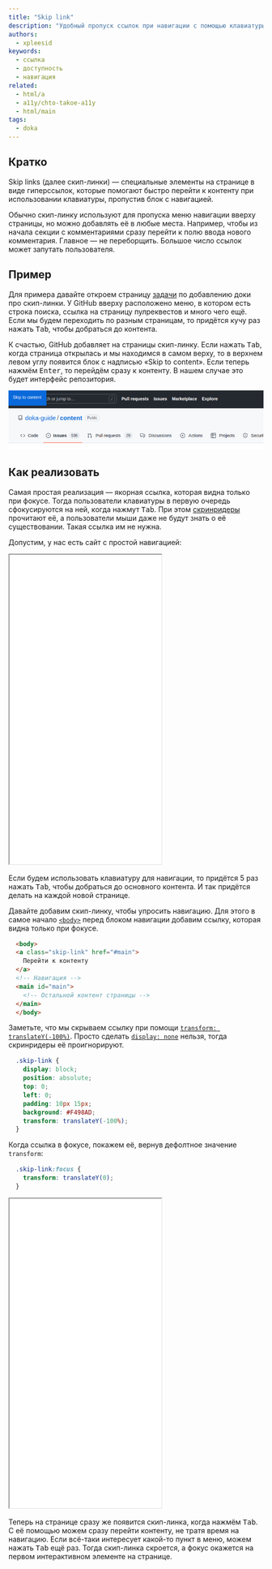 ```yaml
---
title: "Skip link"
description: "Удобный пропуск ссылок при навигации с помощью клавиатуры."
authors:
  - xpleesid
keywords:
  - ссылка
  - доступность
  - навигация
related:
  - html/a
  - a11y/chto-takoe-a11y
  - html/main
tags:
  - doka
---
```


## Кратко

Skip links (далее скип-линки) — специальные элементы на странице в виде гиперссылок, которые помогают быстро перейти к контенту при использовании клавиатуры, пропустив блок с навигацией.

Обычно скип-линку используют для пропуска меню навигации вверху страницы, но можно добавлять её в любые места. Например, чтобы из начала секции с комментариями сразу перейти к полю ввода нового комментария. Главное — не переборщить. Большое число ссылок может запутать пользователя.

## Пример

Для примера давайте откроем страницу [задачи](https://github.com/doka-guide/content/issues/2985) по добавлению доки про скип-линки. У GitHub вверху расположено меню, в котором есть строка поиска, ссылка на страницу пулреквестов и много чего ещё. Если мы будем переходить по разным страницам, то придётся кучу раз нажать <kbd>Tab</kbd>, чтобы добраться до контента.

К счастью, GitHub добавляет на страницы скип-линку. Если нажать <kbd>Tab</kbd>, когда страница открылась и мы находимся в самом верху, то в верхнем левом углу появится блок с надписью «Skip to content». Если теперь нажмём <kbd>Enter</kbd>, то перейдём сразу к контенту. В нашем случае это будет интерфейс репозитория.

![Скип-линка в интерфейсе GitHub](images/github.png)

## Как реализовать

Самая простая реализация — якорная ссылка, которая видна только при фокусе. Тогда пользователи клавиатуры в первую очередь сфокусируются на ней, когда нажмут <kbd>Tab</kbd>. При этом [скринридеры](/html/screenreaders/) прочитают её, а пользователи мыши даже не будут знать о её существовании. Такая ссылка им не нужна.

Допустим, у нас есть сайт с простой навигацией:

<iframe title="Пример с простой навигацией без skip link" src="demos/basic/" height="610"></iframe>

Если будем использовать клавиатуру для навигации, то придётся 5 раз нажать <kbd>Tab</kbd>, чтобы добраться до основного контента. И так придётся делать на каждой новой странице.

Давайте добавим скип-линку, чтобы упросить навигацию. Для этого в самое начало [`<body>`](/html/body/) перед блоком навигации добавим ссылку, которая видна только при фокусе.

```html
  <body>
  <a class="skip-link" href="#main">
    Перейти к контенту
  </a>
  <!-- Навигация -->
  <main id="main">
    <!-- Остальной контент страницы -->
  </main>
  </body>
```

Заметьте, что мы скрываем ссылку при помощи [`transform: translateY(-100%)`](/css/transform/). Просто сделать [`display: none`](/css/display/#kak-pishetsya) нельзя, тогда скринридеры её проигнорируют.
```css
  .skip-link {
    display: block;
    position: absolute;
    top: 0;
    left: 0;
    padding: 10px 15px;
    background: #F498AD;
    transform: translateY(-100%);
  }
```

Когда ссылка в фокусе, покажем её, вернув дефолтное значение `transform`:

```css
  .skip-link:focus {
    transform: translateY(0);
  }
```

<iframe title="Пример со скип-линкой" src="demos/with-skip-link/" height="610"></iframe>

Теперь на странице сразу же появится скип-линка, когда нажмём <kbd>Tab</kbd>. С её помощью можем сразу перейти контенту, не тратя время на навигацию. Eсли всё-таки интересует какой-то пункт в меню, можем нажать <kbd>Tab</kbd> ещё раз. Тогда скип-линка скроется, а фокус окажется на первом интерактивном элементе на странице.
